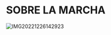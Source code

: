 # SOBRE LA MARCHA

![IMG20221226142923](https://user-images.githubusercontent.com/114421338/215340250-a087e7c1-8880-4ad2-a48c-480820dc4657.jpg)
